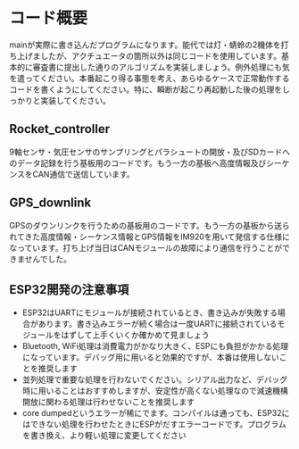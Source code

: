 # コード概要
mainが実際に書き込んだプログラムになります。能代では灯・蜻蛉の2機体を打ち上げましたが、アクチュエータの箇所以外は同じコードを使用しています。基本的に審査書に提出した通りのアルゴリズムを実装しましょう。例外処理にも気を遣ってください。本番起こり得る事態を考え、あらゆるケースで正常動作するコードを書くようにしてください。特に、瞬断が起こり再起動した後の処理をしっかりと実装してください。
##  Rocket_controller
9軸センサ・気圧センサのサンプリングとパラシュートの開放・及びSDカードへのデータ記録を行う基板用のコードです。もう一方の基板へ高度情報及びシーケンスをCAN通信で送信しています。
## GPS_downlink
GPSのダウンリンクを行うための基板用のコードです。もう一方の基板から送られてきた高度情報・シーケンス情報とGPS情報をIM920を用いて発信する仕様になっています。打ち上げ当日はCANモジュールの故障により通信を行うことができませんでした。
## ESP32開発の注意事項
- ESP32はUARTにモジュールが接続されているとき、書き込みが失敗する場合があります。書き込みエラーが続く場合は一度UARTに接続されているモジュールをはずして上手くいくか確かめて見ましょう
- Bluetooth, WiFi処理は消費電力がかなり大きく、ESPにも負担がかかる処理になっています。デバッグ用に用いると効果的ですが、本番は使用しないことを推奨します
- 並列処理で重要な処理を行わないでください。シリアル出力など、デバッグ時に用いることはおすすめしますが、安定性が高くない処理なので減速機構開放に関わる処理は行わせないことを推奨します
- core dumpedというエラーが稀にでます。コンパイルは通っても、ESP32にはできない処理を行わせたときにESPがだすエラーコードです。プログラムを書き換え、より軽い処理に変更してください